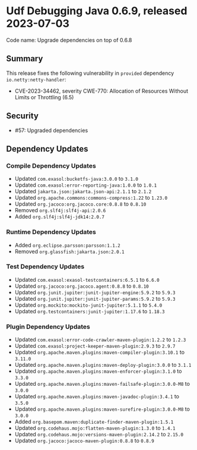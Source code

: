 # Udf Debugging Java 0.6.9, released 2023-07-03

Code name: Upgrade dependencies on top of 0.6.8

## Summary

This release fixes the following vulnerability in `provided` dependency `io.netty:netty-handler`:
* CVE-2023-34462, severity CWE-770: Allocation of Resources Without Limits or Throttling (6.5)

## Security

* #57: Upgraded dependencies

## Dependency Updates

### Compile Dependency Updates

* Updated `com.exasol:bucketfs-java:3.0.0` to `3.1.0`
* Updated `com.exasol:error-reporting-java:1.0.0` to `1.0.1`
* Updated `jakarta.json:jakarta.json-api:2.1.1` to `2.1.2`
* Updated `org.apache.commons:commons-compress:1.22` to `1.23.0`
* Updated `org.jacoco:org.jacoco.core:0.8.8` to `0.8.10`
* Removed `org.slf4j:slf4j-api:2.0.6`
* Added `org.slf4j:slf4j-jdk14:2.0.7`

### Runtime Dependency Updates

* Added `org.eclipse.parsson:parsson:1.1.2`
* Removed `org.glassfish:jakarta.json:2.0.1`

### Test Dependency Updates

* Updated `com.exasol:exasol-testcontainers:6.5.1` to `6.6.0`
* Updated `org.jacoco:org.jacoco.agent:0.8.8` to `0.8.10`
* Updated `org.junit.jupiter:junit-jupiter-engine:5.9.2` to `5.9.3`
* Updated `org.junit.jupiter:junit-jupiter-params:5.9.2` to `5.9.3`
* Updated `org.mockito:mockito-junit-jupiter:5.1.1` to `5.4.0`
* Updated `org.testcontainers:junit-jupiter:1.17.6` to `1.18.3`

### Plugin Dependency Updates

* Updated `com.exasol:error-code-crawler-maven-plugin:1.2.2` to `1.2.3`
* Updated `com.exasol:project-keeper-maven-plugin:2.9.3` to `2.9.7`
* Updated `org.apache.maven.plugins:maven-compiler-plugin:3.10.1` to `3.11.0`
* Updated `org.apache.maven.plugins:maven-deploy-plugin:3.0.0` to `3.1.1`
* Updated `org.apache.maven.plugins:maven-enforcer-plugin:3.1.0` to `3.3.0`
* Updated `org.apache.maven.plugins:maven-failsafe-plugin:3.0.0-M8` to `3.0.0`
* Updated `org.apache.maven.plugins:maven-javadoc-plugin:3.4.1` to `3.5.0`
* Updated `org.apache.maven.plugins:maven-surefire-plugin:3.0.0-M8` to `3.0.0`
* Added `org.basepom.maven:duplicate-finder-maven-plugin:1.5.1`
* Updated `org.codehaus.mojo:flatten-maven-plugin:1.3.0` to `1.4.1`
* Updated `org.codehaus.mojo:versions-maven-plugin:2.14.2` to `2.15.0`
* Updated `org.jacoco:jacoco-maven-plugin:0.8.8` to `0.8.9`
